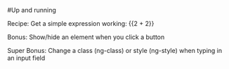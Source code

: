 #Up and running

Recipe:
Get a simple expression working: {{2 + 2}}

Bonus:
Show/hide an element when you click a button

Super Bonus:
Change a class (ng-class) or style (ng-style) when typing in an input field
